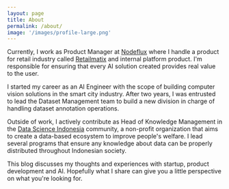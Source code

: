 ```yaml
---
layout: page
title: About
permalink: /about/
image: '/images/profile-large.png'
---
```


Currently, I work as Product Manager at [Nodeflux](https://www.nodeflux.io/) where I handle a product for retail industry called [Retailmatix](https://retailmatix.com/) and internal platform product. I'm responsible for ensuring that every AI solution created provides real value to the user.

I started my career as an AI Engineer with the scope of building computer vision solutions in the smart city industry. After two years, I was entrusted to lead the Dataset Management team to build a new division in charge of handling dataset annotation operations.

Outside of work, I actively contribute as Head of Knowledge Management in the [Data Science Indonesia](https://datascience.or.id/) community, a non-profit organization that aims to create a data-based ecosystem to improve people's welfare. I lead several programs that ensure any knowledge about data can be properly distributed throughout Indonesian society.

This blog discusses my thoughts and experiences with startup, product development and AI. Hopefully what I share can give you a little perspective on what you're looking for.